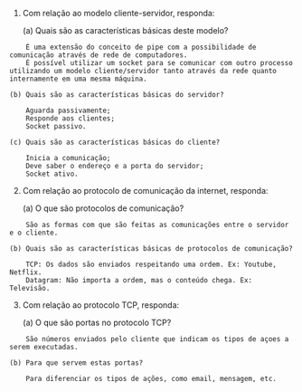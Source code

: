 1. Com relação ao modelo cliente-servidor, responda:

	(a) Quais são as características básicas deste modelo?
```
	É uma extensão do conceito de pipe com a possibilidade de comunicação através de rede de computadores.
	É possível utilizar um socket para se comunicar	com outro processo utilizando um modelo	cliente/servidor tanto através da rede quanto internamente em uma mesma máquina.	
```
	(b) Quais são as características básicas do servidor?
```
	Aguarda	passivamente;	
 	Responde aos clientes;
	Socket passivo.
```
	(c) Quais são as características básicas do cliente?
```
	Inicia a comunicação;	
	Deve saber o endereço e	a porta	do servidor;	
	Socket ativo.
```
2.  Com relação ao protocolo de comunicação da internet, responda:

	(a) O que são protocolos de comunicação?
```
	São as formas com que são feitas as comunicações entre o servidor e o cliente.
```
	(b) Quais são as características básicas de protocolos de comunicação?
```
	TCP: Os dados são enviados respeitando uma ordem. Ex: Youtube, Netflix.
	Datagram: Não importa a ordem, mas o conteúdo chega. Ex: Televisão.
```
3. Com relação ao protocolo TCP, responda:

	(a) O que são portas no protocolo TCP?
```
	São números enviados pelo cliente que indicam os tipos de açoes a serem executadas.
```
	(b) Para que servem estas portas?
```
	Para diferenciar os tipos de ações, como email, mensagem, etc.
```